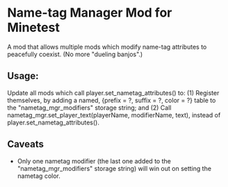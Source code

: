 # Name-tag Manager Mod for Minetest
A mod that allows multiple mods which modify name-tag attributes to peacefully coexist. (No more "dueling banjos".)

## Usage:
Update all mods which call player.set_nametag_attributes() to:
	(1) Register themselves, by adding a named, {prefix = ?, suffix = ?, color = ?} table to the "nametag_mgr_modifiers" storage string; and
	(2) Call nametag_mgr.set_player_text(playerName, modifierName, text), instead of player.set_nametag_attributes().

## Caveats
- Only one nametag modifier (the last one added to the "nametag_mgr_modifiers" storage string) will win out on setting the nametag color.
